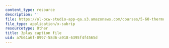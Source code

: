 ```yaml
---
content_type: resource
description: ''
file: https://ol-ocw-studio-app-qa.s3.amazonaws.com/courses/5-60-thermodynamics-kinetics-spring-2008/a7b61a6f099758d6a9186395f4f4565d_DZ138JSpoxQ.srt
file_type: application/x-subrip
resourcetype: Other
title: 3play caption file
uid: a7b61a6f-0997-58d6-a918-6395f4f4565d
---
```

